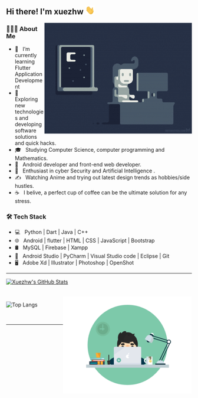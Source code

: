 <h2> Hi there! I'm xuezhw <img src="https://raw.githubusercontent.com/xuezhw/xuezhw/main/Hi.gif" width="25"></h2>

<img align="right" alt="GIF" src="https://github.com/xuezhw/xuezhw/blob/main/1.gif?raw=true" width="400"/>

<h3> 👨🏻‍💻 About Me </h3>

- 🔭 &nbsp; I’m currently learning Flutter Application Development
- 🤔 &nbsp; Exploring new technologies and developing software solutions and quick hacks.
- 🎓 &nbsp; Studying Computer Science, computer programming and Mathematics.
- 💼 &nbsp; Android developer and front-end web developer.
- 🌱 &nbsp; Enthusiast in cyber Security and Artificial Intelligence .
- ✍️ &nbsp; Watching Anime and trying out latest design trends as hobbies/side hustles.
- ☕ &nbsp; I belive, a perfect cup of coffee can be the ultimate solution for any stress. 

<h3>🛠 Tech Stack</h3>

- 💻 &nbsp; Python | Dart | Java | C++  
- 🌐 &nbsp; Android | flutter | HTML | CSS | JavaScript | Bootstrap 
- 🛢 &nbsp; MySQL | Firebase | Xampp
- 🔧 &nbsp; Android Studio | PyCharm | Visual Studio code | Eclipse | Git
- 🖥 &nbsp; Adobe Xd | Illustrator | Photoshop | OpenShot

<!--

- 🛢 &nbsp; MySQL | MongoDB

- 🔧 &nbsp; Git | Markdown | Selenium | Tidyverse

- 🖥 &nbsp; Illustrator| Photoshop | InDesign

-->


<hr>

[![Xuezhw's GitHub Stats](https://github-readme-stats.vercel.app/api?username=xuezhw&show_icons=true)](https://github.com/xuezhw)

<br/>


<img src="https://github.com/xuezhw/xuezhw/blob/main/5.gif" width="350" align='right'>

![Top Langs](https://github-readme-stats.vercel.app/api/top-langs/?username=xuezhw&show_icons=true)

<br>
<hr>


<!--
**xuezhw/xuezhw** is a ✨ _special_ ✨ repository because its `README.md` (this file) appears on your GitHub profile.

Here are some ideas to get you started:

- 🔭 I’m currently working on ...
- 🌱 I’m currently learning ...
- 👯 I’m looking to collaborate on ...
- 🤔 I’m looking for help with ...
- 💬 Ask me about ...
- 📫 How to reach me: ...
- 😄 Pronouns: ...
- ⚡ Fun fact: ...
-->
